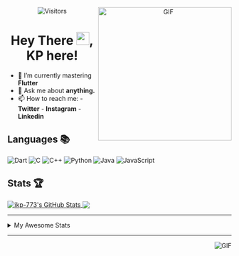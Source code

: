 <div align="center">
<img align="right" alt="GIF" height="300px" src="https://blog.insaid.co/wp-content/uploads/2020/01/Coding.gif"/>
       
![Visitors](https://visitor-badge.glitch.me/badge?page_id=ikp-773)

# Hey There <img src="https://media.tenor.com/images/822fb670841c6f6582fefbb82e338a50/tenor.gif" width="29px">, KP here!
</div>

- 🌱 I’m currently mastering **Flutter**
- 💬 Ask me about **anything.**
- 📫 How to reach me:
       - **Twitter** 
       - **Instagram**
       - **Linkedin**
         
## Languages 📚 
![Dart](http://img.shields.io/badge/-Dart-000?style=flat&logo=dart&logoColor=2BB7F6)
![C](https://img.shields.io/badge/-C-000?style=flat&logo=C)
![C++](https://img.shields.io/badge/-C++-000?style=flat&logo=C%2B%2B&logoColor=00599C)
![Python](https://img.shields.io/badge/-Python-000?style=flat&logo=python)
![Java](https://img.shields.io/badge/-Java-000?style=flat&logo=Java&logoColor=007396)
![JavaScript](https://img.shields.io/badge/-JavaScript-000?style=flat&logo=javascript)

##  Stats 🏆

<a href="https://github.com/ikp-773">
<img align="center" src="https://github-readme-stats.vercel.app/api?username=ikp-773&show_icons=true&theme=tokyonight&icon_color=6392DF&hide=prs" alt="ikp-773's GitHub Stats" />
</a> 
<a href="https://github.com/ikp-773">
<img align="center" src="https://github-readme-stats.vercel.app/api/top-langs/?username=ikp-773&layout=compact&show_icons=true&theme=tokyonight&icon_color=6392DF&hide=prs" />
</a>

---

<details>
       <summary>My Awesome Stats</summary>
       
<!--START_SECTION:waka-->
![Lines of code](https://img.shields.io/badge/From%20Hello%20World%20I%27ve%20Written-137490%20lines%20of%20code-blue)

**🐱 My Github Data** 

> 🏆 243 Contributions in the Year 2021
 > 
> 📦 165.3 kB Used in Github's Storage 
 > 
> 💼 Opted to Hire
 > 
> 📜 30 Public Repositories 
 > 
> 🔑 14 Private Repositories  
 > 
**I'm a Night 🦉** 

```text
🌞 Morning    137 commits    ██░░░░░░░░░░░░░░░░░░░░░░░   9.23% 
🌆 Daytime    301 commits    █████░░░░░░░░░░░░░░░░░░░░   20.28% 
🌃 Evening    607 commits    ██████████░░░░░░░░░░░░░░░   40.9% 
🌙 Night      439 commits    ███████░░░░░░░░░░░░░░░░░░   29.58%

```
📅 **I'm Most Productive on Saturday** 

```text
Monday       222 commits    ███░░░░░░░░░░░░░░░░░░░░░░   14.96% 
Tuesday      162 commits    ██░░░░░░░░░░░░░░░░░░░░░░░   10.92% 
Wednesday    218 commits    ███░░░░░░░░░░░░░░░░░░░░░░   14.69% 
Thursday     207 commits    ███░░░░░░░░░░░░░░░░░░░░░░   13.95% 
Friday       194 commits    ███░░░░░░░░░░░░░░░░░░░░░░   13.07% 
Saturday     244 commits    ████░░░░░░░░░░░░░░░░░░░░░   16.44% 
Sunday       237 commits    ████░░░░░░░░░░░░░░░░░░░░░   15.97%

```


📊 **This Week I Spent My Time On** 

```text
```

**I Mostly Code in Dart** 

```text
Dart                     18 repos            ███████████░░░░░░░░░░░░░░   43.9% 
Python                   7 repos             ████░░░░░░░░░░░░░░░░░░░░░   17.07% 
HTML                     7 repos             ████░░░░░░░░░░░░░░░░░░░░░   17.07% 
JavaScript               4 repos             ██░░░░░░░░░░░░░░░░░░░░░░░   9.76% 
Java                     2 repos             █░░░░░░░░░░░░░░░░░░░░░░░░   4.88%

```


**Timeline**

![Chart not found](https://raw.githubusercontent.com/ikp-773/ikp-773/main/charts/bar_graph.png) 


<!--END_SECTION:waka-->
</details>

 ---
 
<img align="right" alt="GIF" src="https://github4life.herokuapp.com/ikp-773.gif" />


